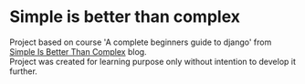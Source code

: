 # Simple is better than complex
Project based on course 'A complete beginners guide to django' from [Simple Is Better Than Complex](https://simpleisbetterthancomplex.com) blog.  
Project was created for learning purpose only without intention to develop it further.
